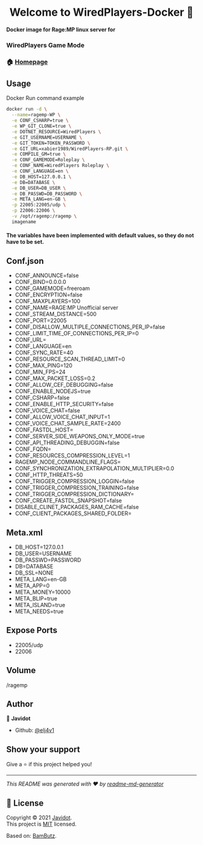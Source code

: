 <h1 align="center">Welcome to WiredPlayers-Docker 👋</h1>
<p>
</p>

<h4> Docker image for Rage:MP linux server for</h4> <h3>WiredPlayers Game Mode</h3>

### 🏠 [Homepage](https://github.com/elj4v1/WiredPlayers-Docker)

## Usage

Docker Run command example
 

```sh
docker run -d \
  --name=ragemp-WP \
  -e CONF_CSHARP=true \
  -e WP_GIT_CLONE=true \
  -e DOTNET_RESOURCE=WiredPlayers \
  -e GIT_USERNAME=USERNAME \
  -e GIT_TOKEN=TOKEN_PASSWORD \
  -e GIT_URL=xabier1989/WiredPlayers-RP.git \
  -e COMPILE_GM=true \
  -e CONF_GAMEMODE=Roleplay \
  -e CONF_NAME=WiredPlayers Roleplay \
  -e CONF_LANGUAGE=en \
  -e DB_HOST=127.0.0.1 \
  -e DB=DATABASE \
  -e DB_USER=DB_USER \
  -e DB_PASSWD=DB_PASSWORD \
  -e META_LANG=en-GB \
  -p 22005:22005/udp \
  -p 22006:22006 \
  -v /opt/ragemp:/ragemp \
  imagename
```


<h4>The variables have been implemented with default values, so they do not have to be set.</h4>

## Conf.json

- CONF_ANNOUNCE=false
- CONF_BIND=0.0.0.0
- CONF_GAMEMODE=freeroam
- CONF_ENCRYPTION=false
- CONF_MAXPLAYERS=100
- CONF_NAME=RAGE:MP Unofficial server
- CONF_STREAM_DISTANCE=500
- CONF_PORT=22005
- CONF_DISALLOW_MULTIPLE_CONNECTIONS_PER_IP=false
- CONF_LIMIT_TIME_OF_CONNECTIONS_PER_IP=0
- CONF_URL=
- CONF_LANGUAGE=en
- CONF_SYNC_RATE=40
- CONF_RESOURCE_SCAN_THREAD_LIMIT=0
- CONF_MAX_PING=120
- CONF_MIN_FPS=24
- CONF_MAX_PACKET_LOSS=0.2
- CONF_ALLOW_CEF_DEBUGGING=false
- CONF_ENABLE_NODEJS=true
- CONF_CSHARP=false
- CONF_ENABLE_HTTP_SECURITY=false
- CONF_VOICE_CHAT=false
- CONF_ALLOW_VOICE_CHAT_INPUT=1
- CONF_VOICE_CHAT_SAMPLE_RATE=2400
- CONF_FASTDL_HOST=
- CONF_SERVER_SIDE_WEAPONS_ONLY_MODE=true
- CONF_API_THREADING_DEBUGGIN=false
- CONF_FQDN=
- CONF_RESOURCES_COMPRESSION_LEVEL=1
- RAGEMP_NODE_COMMANDLINE_FLAGS=
- CONF_SYNCHRONIZATION_EXTRAPOLATION_MULTIPLIER=0.0
- CONF_HTTP_THREATS=50
- CONF_TRIGGER_COMPRESSION_LOGGIN=false
- CONF_TRIGGER_COMPRESSION_TRAINING=false
- CONF_TRIGGER_COMPRESSION_DICTIONARY=
- CONF_CREATE_FASTDL_SNAPSHOT=false
- DISABLE_CLINET_PACKAGES_RAM_CACHE=false
- CONF_CLIENT_PACKAGES_SHARED_FOLDER=

## Meta.xml

- DB_HOST=127.0.0.1
- DB_USER=USERNAME
- DB_PASSWD=PASSWORD
- DB=DATABASE
- DB_SSL=NONE
- META_LANG=en-GB
- META_APP=0
- META_MONEY=10000
- META_BLIP=true
- META_ISLAND=true
- META_NEEDS=true

## Expose Ports

- 22005/udp
- 22006

## Volume

/ragemp

## Author

👤 **Javidot**

* Github: [@elj4v1](https://github.com/elj4v1)

## Show your support

Give a ⭐ if this project helped you!

***
_This README was generated with ❤️ by [readme-md-generator](https://github.com/kefranabg/readme-md-generator)_

## 📝 License

Copyright © 2021 [Javidot](https://github.com/elj4v1).<br />
This project is [MIT](https://github.com/BamButz/docker-ragemp/blob/master/LICENSE) licensed.

Based on: [BamButz](https://github.com/BamButz/docker-ragemp).<br />
